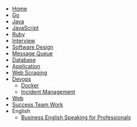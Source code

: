 <!-- docs/_sidebar.md -->

- [Home](/)
- [Go](categories/go.md)
- [Java](categories/java.md)
- [JavaScript](categories/javascript.md)
- [Ruby](categories/ruby.md)
- [Interview](categories/interview.md)
- [Software Design](categories/software-design.md)
- [Message Queue](categories/message-queue.md)
- [Database](categories/database.md)
- [Application](categories/application.md)
- [Web Scraping](categories/web-scraping.md)
- [Devops](categories/devops.md)
    - [Docker](categories/devops/docker.md)
    - [Incident Management](categories/devops/incident.md)
- [Web](categories/web.md)
- [Success Team Work](categories/team-work.md)
- English
  - [Business English Speaking for Professionals](categories/english/business-spoken-english.md)
